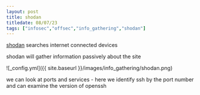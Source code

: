 ```yaml
---
layout: post
title: shodan
titledate: 08/07/23
tags: ["infosec","offsec","info_gathering","shodan"]
---
```


[shodan](https://www.shodan.io) searches internet connected devices

shodan will gather information passively about the site

![_config.yml]({{ site.baseurl }}/images/info_gathering/shodan.png)

we can look at ports and services - here we identify ssh by the port number and can examine the version of openssh

